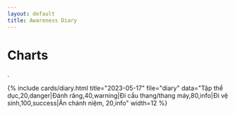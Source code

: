 ```yaml
---
layout: default
title: Awareness Diary
---
```


<h1 class="h3 mb-2 text-gray-800">Charts</h1>
<p class="mb-4"><My awareness diary</a>.</p>

<div class="row">
{% include cards/diary.html title="2023-05-17" file="diary" data="Tập thể dục,20,danger|Đánh răng,40,warning|Đi cầu thang/thang máy,80,info|Đi vệ sinh,100,success|Ăn chánh niệm, 20,info" width=12 %}
</div>
